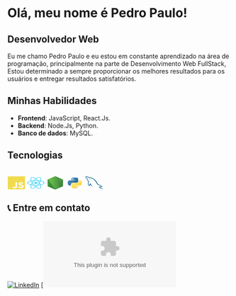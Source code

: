 # Olá, meu nome é Pedro Paulo!

## Desenvolvedor Web
Eu me chamo Pedro Paulo e eu estou em constante aprendizado na área de programação, principalmente na parte de Desenvolvimento Web FullStack, Estou determinado a sempre proporcionar os melhores resultados para os usuários e entregar resultados satisfatórios.

## Minhas Habilidades

- **Frontend**: JavaScript, React.Js.
- **Backend**: Node.Js, Python.
- **Banco de dados**: MySQL.

## Tecnologias

<div style="display: inline_block"><br>
    <img align="center" alt="Messo-Js" height="30" width="40" src="https://raw.githubusercontent.com/devicons/devicon/master/icons/javascript/javascript-plain.svg">
    <img align="center" alt="Messo-React" height="30" width="40" src="https://github.com/devicons/devicon/blob/master/icons/react/react-original.svg">
    <img align="center" alt="Messo-NodeJS" height="30" width="40" src="https://github.com/devicons/devicon/blob/master/icons/nodejs/nodejs-original.svg">
    <img align="center" alt="Messo-Python" height="30" width="40" src="https://github.com/devicons/devicon/blob/master/icons/python/python-original.svg">
    <img align="center" alt="Messo-MySQL" height="30" width="40" src="https://github.com/devicons/devicon/blob/master/icons/mysql/mysql-original.svg">
  
</div>

## 📞 Entre em contato
[![LinkedIn](https://img.shields.io/badge/-LinkedIn-%230077B5?style=for-the-badge&logo=linkedin&logoColor=white)](https://www.linkedin.com/in/pedropaulodev1906/)
[![Email](pedropaulodev1906@gmail.com)
